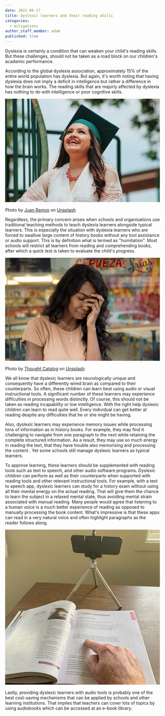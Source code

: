 ```yaml
---
date: 2021-06-17
title: Dyslexic learners and their reading skills
categories:
  - mitigations
author_staff_member: adam
published: true
---
```

Dyslexia is certainly a condition that can weaken your child's reading skills. But these challenges, should not be taken as a road block on our children's academic performance. 

According to the global dyslexia association, approximately 15% of the entire world population has dyslexia. But again, it's worth noting that having dyslexia does not imply a deficit in intelligence but rather a difference in how the brain works. The reading skills that are majorly affected by dyslexia has nothing to do with intelligence or poor cognitive skills.

![Student graduating](/images/graduation.jpg)
<figcaption>
<span>Photo by <a href="https://unsplash.com/@juanmramosjr?utm_source=unsplash&amp;utm_medium=referral&amp;utm_content=creditCopyText">Juan Ramos</a> on <a href="https://unsplash.com/@adamgustavsson/likes?utm_source=unsplash&amp;utm_medium=referral&amp;utm_content=creditCopyText">Unsplash</a></span>
</figcaption>

Regardless, the primary concern arises when schools and organisations use traditional teaching methods to teach dyslexia learners alongside typical learners. 
This is especially the situation with dyslexia learners who are forced to swallow large content of history books without any tool assistance or audio support. This is by definition what is termed as "humiliation".  Most schools will restrict all learners from reading and comprehending books, after which a quick test is taken to evaluate the child's progress. 

![Girl crying](/images/girl-crying.jpg)
<figcaption>
<span>Photo by <a href="https://unsplash.com/@thoughtcatalog?utm_source=unsplash&amp;utm_medium=referral&amp;utm_content=creditCopyText">Thought Catalog</a> on <a href="https://unsplash.com/@adamgustavsson/likes?utm_source=unsplash&amp;utm_medium=referral&amp;utm_content=creditCopyText">Unsplash</a></span>
</figcaption>

We all know that dyslexic learners are neurologically unique and consequently have a differently wired brain as compared to their counterparts. So often, these children can learn best using audio or visual instructional tools. A significant number of these learners may experience difficulties in processing words distinctly. Of course, this should not be taken as reading incapability or low intelligence. With the right help dyslexic children can learn to read quite well. Every individual can get better at reading despite any difficulties that he or she might be having.

Also, dyslexic learners may experience memory issues while processing tons of information as in history books. For example, they may find it challenging to navigate from one paragraph to the next while retaining the complete structured information. As a result, they may use so much energy in reading the text, that they have trouble also memorising and processing the content . Yet some schools still manage dyslexic learners as typical learners. 

To approve learning, these learners should be supplemented with reading tools such as text to speech, and other audio software programs. Dyslexic children can perform as well as their counterparts when supported with reading tools and other relevant instructional tools. 
For example, with a text to speech app, dyslexic learners can study for a history exam without using all their mental energy on the actual reading. That will give them the chance to learn the subject in a relaxed mental state, thus avoiding mental strain associated with manual reading. 
Many people would agree that listening to a human voice is a much better experience of reading as opposed to manually processing the book content. What's impressive is that these apps can read in a very natural voice and  often highlight paragraphs as the reader follows along. 

![The IcanRead app ](/images/pointing.JPG)

Lastly, providing dyslexic learners with audio tools is probably one of the best cost-saving mechanisms that can be applied by schools and other learning institutions. That implies that teachers can cover lots of topics by using audiobooks which can be accessed at an e-book library. 
